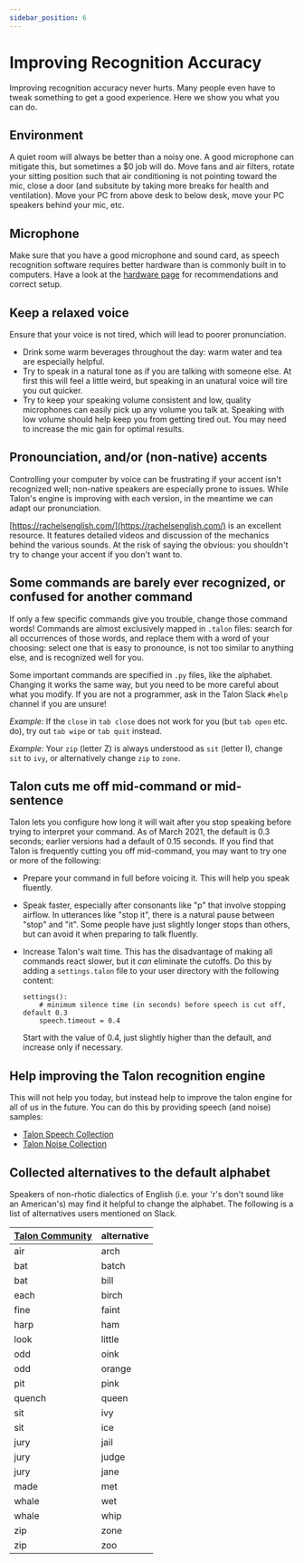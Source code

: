 ```yaml
---
sidebar_position: 6
---
```


# Improving Recognition Accuracy

Improving recognition accuracy never hurts. Many people even have to tweak something to get a good experience. Here we show you what you can do.

## Environment

A quiet room will always be better than a noisy one. A good microphone can mitigate this, but sometimes a $0 job will do. Move fans and air filters, rotate your sitting position such that air conditioning is not pointing toward the mic, close a door (and subsitute by taking more breaks for health and ventilation). Move your PC from above desk to below desk, move your PC speakers behind your mic, etc.

## Microphone

Make sure that you have a good microphone and sound card, as speech recognition software requires better hardware than is commonly built in to computers. Have a look at the [hardware page](./Hardware/hardware.md) for recommendations and correct setup.

## Keep a relaxed voice

Ensure that your voice is not tired, which will lead to poorer pronunciation.

- Drink some warm beverages throughout the day: warm water and tea are especially helpful.
- Try to speak in a natural tone as if you are talking with someone else. At first this will feel a little weird, but speaking in an unatural voice will tire you out quicker.
- Try to keep your speaking volume consistent and low, quality microphones can easily pick up any volume you talk at. Speaking with low volume should help keep you from getting tired out. You may need to increase the mic gain for optimal results.

## Pronounciation, and/or (non-native) accents

Controlling your computer by voice can be frustrating if your accent isn't recognized well; non-native speakers are especially prone to issues. While Talon's engine is improving with each version, in the meantime we can adapt our pronunciation.

[https://rachelsenglish.com/](https://rachelsenglish.com/) is an excellent resource. It features detailed videos and discussion of the mechanics behind the various sounds. At the risk of saying the obvious: you shouldn't try to change your accent if you don't want to.

## Some commands are barely ever recognized, or confused for another command

If only a few specific commands give you trouble, change those command words! Commands are almost exclusively mapped in `.talon` files: search for all occurrences of those words, and replace them with a word of your choosing: select one that is easy to pronounce, is not too similar to anything else, and is recognized well for you.

Some important commands are specified in `.py` files, like the alphabet. Changing it works the same way, but you need to be more careful about what you modify. If you are not a programmer, ask in the Talon Slack `#help` channel if you are unsure!

_Example:_ If the `close` in `tab close` does not work for you (but `tab open` etc. do), try out `tab wipe` or `tab quit` instead.

_Example:_ Your `zip` (letter Z) is always understood as `sit` (letter I), change `sit` to `ivy`, or alternatively change `zip` to `zone`.

## Talon cuts me off mid-command or mid-sentence

Talon lets you configure how long it will wait after you stop speaking before trying to interpret your command. As of March 2021, the default is 0.3 seconds; earlier versions had a default of 0.15 seconds. If you find that Talon is frequently cutting you off mid-command, you may want to try one or more of the following:

- Prepare your command in full before voicing it. This will help you speak fluently.

- Speak faster, especially after consonants like "p" that involve stopping airflow. In utterances like "stop it", there is a natural pause between "stop" and "it". Some people have just slightly longer stops than others, but can avoid it when preparing to talk fluently.

- Increase Talon's wait time. This has the disadvantage of making all commands react slower, but it _can_ eliminate the cutoffs. Do this by adding a `settings.talon` file to your user directory with the following content:
  ```talon
  settings():
      # minimum silence time (in seconds) before speech is cut off, default 0.3
      speech.timeout = 0.4
  ```
  Start with the value of 0.4, just slightly higher than the default, and increase only if necessary.

## Help improving the Talon recognition engine

This will not help you today, but instead help to improve the talon engine for all of us in the future. You can do this by providing speech (and noise) samples:

- [Talon Speech Collection](https://speech.talonvoice.com/)
- [Talon Noise Collection](https://noise.talonvoice.com/)

## Collected alternatives to the default alphabet

Speakers of non-rhotic dialectics of English (i.e. your 'r's don't sound like an American's) may find it helpful to change the alphabet. The following is a list of alternatives users mentioned on Slack.

| [Talon Community](https://github.com/talonhub/community) | alternative |
| -------------------------------------------------------- | ----------- |
| air                                                      | arch        |
| bat                                                      | batch       |
| bat                                                      | bill        |
| each                                                     | birch       |
| fine                                                     | faint       |
| harp                                                     | ham         |
| look                                                     | little      |
| odd                                                      | oink        |
| odd                                                      | orange      |
| pit                                                      | pink        |
| quench                                                   | queen       |
| sit                                                      | ivy         |
| sit                                                      | ice         |
| jury                                                     | jail        |
| jury                                                     | judge       |
| jury                                                     | jane        |
| made                                                     | met         |
| whale                                                    | wet         |
| whale                                                    | whip        |
| zip                                                      | zone        |
| zip                                                      | zoo         |
